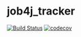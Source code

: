 # job4j_tracker
[![Build Status](https://travis-ci.com/kva-devops/job4j_tracker.svg?branch=master)](https://travis-ci.com/kva-devops/job4j_tracker)
[![codecov](https://codecov.io/gh/kva-devops/job4j_tracker/branch/master/graph/badge.svg)](https://codecov.io/gh/kva-devops/job4j_tracker)
